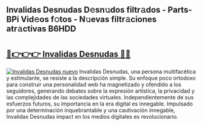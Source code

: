 ## Invalidas Desnudas D𝚎sn𝚞dos filtr𝚊dos - Parts-BPi Vid𝚎os f𝚘tos - N𝚞evas filtr𝚊ciones atr𝚊ctivas B6HDD

# <h2><a href="http://mbbahs.tromn.icu/?c=Invalidas+Desnudas">🔗👉👉👉 Invalidas Desnudas 🔗🔗</a></h2>

[![Invalidas Desnudas nuevo](https://i.imgur.com/pEAQMta.gif)](http://mbbahs.tromn.icu/?c=Invalidas+Desnudas)
Invalidas Desnudas, una persona multifacética y estimulante, se resiste a la descripción simple. Su enfoque poco ortodoxo para construir una personalidad web ha magnetizado y ofendido a los seguidores, generando debates sobre la expresión artística, la privacidad y las complejidades de las sociedades virtuales. Independientemente de sus esfuerzos futuros, su importancia en la era digital es innegable. Impulsado por una determinación inquebrantable y una cautivación innegable, Invalidas Desnudas impact en los medios digitales es revolucionario.
